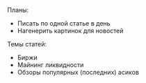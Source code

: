 Планы:
* Писать по одной статье в день
* Нагенерить картинок для новостей

Темы статей:
* Биржи
* Майнинг ликвидности
* Обзоры популярных (последних) асиков